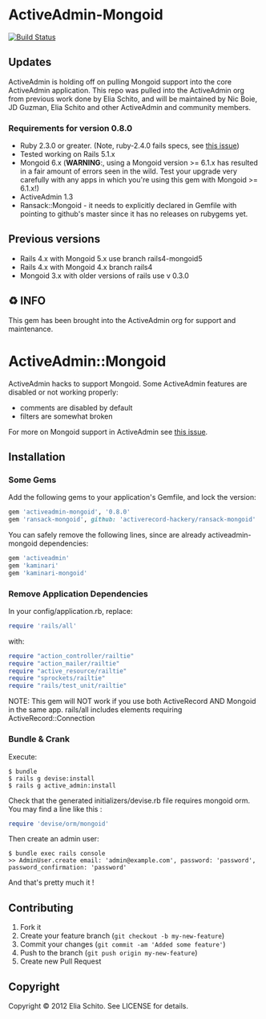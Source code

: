 # ActiveAdmin-Mongoid
[![Build Status](https://travis-ci.org/activeadmin/activeadmin-mongoid.svg?branch=master)](https://travis-ci.org/activeadmin/activeadmin-mongoid)

## Updates

ActiveAdmin is holding off on pulling Mongoid support into the core ActiveAdmin application.  This repo was pulled into the ActiveAdmin org from previous work done by Elia Schito, and will be maintained by Nic Boie, JD Guzman, Elia Schito and other ActiveAdmin and community members.

### Requirements for version 0.8.0
* Ruby 2.3.0 or greater. (Note, ruby-2.4.0 fails specs, see [this issue](https://github.com/DatabaseCleaner/database_cleaner/issues/466))
* Tested working on Rails 5.1.x
* Mongoid 6.x (**WARNING**:, using a Mongoid version >= 6.1.x has resulted in a fair amount of errors seen in the wild.  Test your upgrade very carefully with any apps in which you're using this gem with Mongoid >= 6.1.x!)
* ActiveAdmin 1.3
* Ransack::Mongoid - it needs to explicitly declared in Gemfile with pointing to github's master since it has no releases on rubygems yet.

## Previous versions
* Rails 4.x with Mongoid 5.x use branch rails4-mongoid5
* Rails 4.x with Mongoid 4.x branch rails4
* Mongoid 3.x with older versions of rails use v 0.3.0

## ♻️ INFO

This gem has been brought into the ActiveAdmin org for support and maintenance.

# ActiveAdmin::Mongoid

ActiveAdmin hacks to support Mongoid.
Some ActiveAdmin features are disabled or not working properly:

- comments are disabled by default
- filters are somewhat broken

For more on Mongoid support in ActiveAdmin see [this issue](https://github.com/gregbell/active_admin/issues/26).

## Installation

### Some Gems
Add the following gems to your application's Gemfile, and lock the version:

```ruby
gem 'activeadmin-mongoid', '0.8.0'
gem 'ransack-mongoid', github: 'activerecord-hackery/ransack-mongoid'
```

You can safely remove the following lines, since are already activeadmin-mongoid dependencies:

```ruby
gem 'activeadmin'
gem 'kaminari'
gem 'kaminari-mongoid'
```

### Remove Application Dependencies
In your config/application.rb, replace:

```ruby
require 'rails/all'
```

with:

```ruby
require "action_controller/railtie"
require "action_mailer/railtie"
require "active_resource/railtie"
require "sprockets/railtie"
require "rails/test_unit/railtie"
```

NOTE: This gem will NOT work if you use both ActiveRecord AND Mongoid in the same app.  rails/all includes elements requiring ActiveRecord::Connection

### Bundle & Crank

Execute:

    $ bundle
    $ rails g devise:install
    $ rails g active_admin:install

Check that the generated initializers/devise.rb file requires mongoid orm.
You may find a line like this :

```ruby
require 'devise/orm/mongoid'
```

Then create an admin user:

    $ bundle exec rails console
    >> AdminUser.create email: 'admin@example.com', password: 'password', password_confirmation: 'password'

And that's pretty much it !

## Contributing

1. Fork it
2. Create your feature branch (`git checkout -b my-new-feature`)
3. Commit your changes (`git commit -am 'Added some feature'`)
4. Push to the branch (`git push origin my-new-feature`)
5. Create new Pull Request

## Copyright

Copyright © 2012 Elia Schito. See LICENSE for details.

